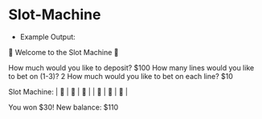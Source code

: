 # Slot-Machine


* Example Output:

🎰 Welcome to the Slot Machine 🎰

How much would you like to deposit? $100
How many lines would you like to bet on (1-3)? 2
How much would you like to bet on each line? $10

Slot Machine:
| 🍒 | 🍋 | 🍋 |
| 🍋 | 🍋 | 🍋 |

You won $30! New balance: $110
